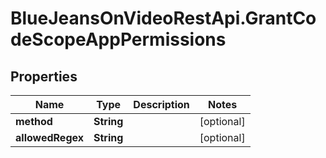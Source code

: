 # BlueJeansOnVideoRestApi.GrantCodeScopeAppPermissions

## Properties
Name | Type | Description | Notes
------------ | ------------- | ------------- | -------------
**method** | **String** |  | [optional] 
**allowedRegex** | **String** |  | [optional] 


